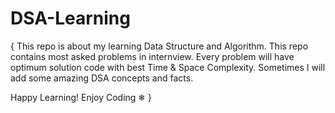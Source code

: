 # DSA-Learning
{ 
  This repo is about my learning Data Structure and Algorithm.
  This repo contains most asked problems in internview.
  Every problem will have optimum solution code with best Time & Space Complexity.
  Sometimes I will add some amazing DSA concepts and facts.

  Happy Learning! Enjoy Coding ❄ 
}
